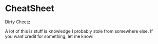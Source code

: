 # CheatSheet
Dirty Cheetz


 A lot of this is stuff is knowledge I probably stole from somewhere else. If you want credit for something, let me know!
